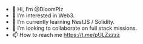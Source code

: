 - 👋 Hi, I’m @DloomPlz
- 👀 I’m interested in Web3.
- 🌱 I’m currently learning NestJS / Solidity.
- 💞️ I’m looking to collaborate on full stack missions.
- 📫 How to reach me https://t.me/pULZzzzz

<!---
DloomPlz/DloomPlz is a ✨ special ✨ repository because its `README.md` (this file) appears on your GitHub profile.
You can click the Preview link to take a look at your changes.
--->
